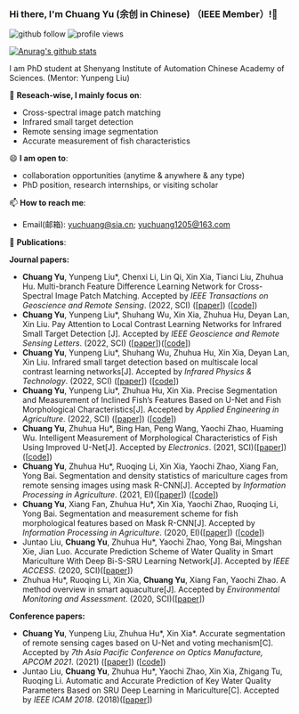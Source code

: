 ### Hi there, I'm Chuang Yu (余创 in Chinese) （IEEE Member）!👋

<p align="left"> 
  <img src="https://img.shields.io/github/followers/YuChuang1205?label=Followers" alt="github follow" />
  <img src="https://komarev.com/ghpvc/?username=Yuchuang1205" alt="profile views" /> 
</p>

[![Anurag's github stats](https://github-readme-stats.vercel.app/api?username=YuChuang1205)](https://github.com/anuraghazra/github-readme-stats)


I am PhD student at Shenyang Institute of Automation Chinese Academy of Sciences. (Mentor: Yunpeng Liu)

🔭 **Reseach-wise, I mainly focus on**:

- Cross-spectral image patch matching  
- Infrared small target detection
- Remote sensing image segmentation
- Accurate measurement of fish characteristics

😄 **I am open to**:

- collaboration opportunities (anytime & anywhere & any type)
- PhD position, research internships, or visiting scholar


📫 **How to reach me**:

- Email(邮箱): yuchuang@sia.cn; yuchuang1205@163.com


🌱 **Publications**:

**Journal papers:**

+ **Chuang Yu**, Yunpeng Liu*, Chenxi Li, Lin Qi, Xin Xia, Tianci Liu, Zhuhua Hu. Multi-branch Feature Difference Learning Network for Cross-Spectral Image Patch Matching. Accepted by *IEEE Transactions on Geoscience and Remote Sensing*. (2022, SCI) ([[paper](https://ieeexplore.ieee.org/document/9777946)]) ([[code](https://github.com/YuChuang1205/MFD-Net)])  
+ **Chuang Yu**, Yunpeng Liu*, Shuhang Wu, Xin Xia, Zhuhua Hu, Deyan Lan, Xin Liu. Pay Attention to Local Contrast Learning Networks for Infrared Small Target Detection [J]. Accepted by *IEEE Geoscience and Remote Sensing Letters*. (2022, SCI)  ([[paper](https://ieeexplore.ieee.org/document/9785618)])([[code](https://github.com/YuChuang1205/ALCL-Net)]) 
+ **Chuang Yu**, Yunpeng Liu*, Shuhang Wu, Zhuhua Hu, Xin Xia, Deyan Lan, Xin Liu. Infrared small target detection based on multiscale local contrast learning networks[J]. Accepted by *Infrared Physics & Technology*. (2022, SCI) ([[paper](https://doi.org/10.1016/j.infrared.2022.104107)]) ([[code](https://github.com/YuChuang1205/MLCL-Net)])  
+ **Chuang Yu**, Yunpeng Liu*, Zhuhua Hu, Xin Xia. Precise Segmentation and Measurement of Inclined Fish’s Features Based on U-Net and Fish Morphological Characteristics[J]. Accepted by *Applied Engineering in Agriculture*. (2022, SCI) ([[paper](https://elibrary.asabe.org/abstract.asp?aid=53054)]) ([[code](https://github.com/YuChuang1205/Inclined-fish-characteristic-measurement-U-Net-Roctation-correction)])   
+ **Chuang Yu**, Zhuhua Hu*, Bing Han, Peng Wang, Yaochi Zhao, Huaming Wu. Intelligent Measurement of Morphological Characteristics of Fish Using Improved U-Net[J]. Accepted by *Electronics*. (2021, SCI)([[paper](https://www.researchgate.net/publication/352390820_Intelligent_Measurement_of_Morphological_Characteristics_of_Fish_Using_Improved_U-Net)]) ([[code](https://github.com/YuChuang1205/Fish-characteristic-measurement-Improved-Unet-Line-Fitting)])  
+ **Chuang Yu**, Zhuhua Hu*, Ruoqing Li, Xin Xia, Yaochi Zhao, Xiang Fan, Yong Bai. Segmentation and density statistics of mariculture cages from remote sensing images using mask R-CNN[J]. Accepted by *Information Processing in Agriculture*. (2021, EI)([[paper](https://www.researchgate.net/publication/351315048_Segmentation_and_Density_Statistics_of_Mariculture_Cages_from_Remote_Sensing_Images_Using_Mask_R-CNN)])  ([[code](https://github.com/YuChuang1205/Remote-sensing-cage-segmentation-MaskRCNN)])  
+ **Chuang Yu**, Xiang Fan, Zhuhua Hu*, Xin Xia, Yaochi Zhao, Ruoqing Li, Yong Bai. Segmentation and measurement scheme for fish morphological features based on Mask R-CNN[J]. Accepted by *Information Processing in Agriculture*. (2020, EI)([[paper](https://www.researchgate.net/publication/338678060_Segmentation_and_Measurement_Scheme_for_Fish_Morphological_Features_Based_on_Mask_R-CNN)])  ([[code](https://github.com/YuChuang1205/Fish-characteristic-measurement-MaskRCNN)])  
+ Juntao Liu, **Chuang Yu**, Zhuhua Hu*, Yaochi Zhao, Yong Bai, Mingshan Xie, Jian Luo. Accurate Prediction Scheme of Water Quality in Smart Mariculture With Deep Bi-S-SRU Learning Network[J]. Accepted by *IEEE ACCESS*. (2020, SCI)([[paper](https://www.researchgate.net/publication/339011910_Accurate_Prediction_Scheme_of_Water_Quality_in_Smart_Mariculture_with_Deep_Bi-S-SRU_Learning_Network)])
+ Zhuhua Hu*, Ruoqing Li, Xin Xia, **Chuang Yu**, Xiang Fan, Yaochi Zhao. A method overview in smart aquaculture[J]. Accepted by *Environmental Monitoring and Assessment*. (2020, SCI)([[paper](https://www.researchgate.net/publication/342786036_A_method_overview_in_smart_aquaculture)])


**Conference papers:**  
+ **Chuang Yu**, Yunpeng Liu, Zhuhua Hu*, Xin Xia*. Accurate segmentation of remote sensing cages based on U-Net and voting mechanism[C]. Accepted by *7th Asia Pacific Conference on Optics Manufacture, APCOM 2021*. (2021) ([[paper](http://dx.doi.org/10.1117/12.2615946)])   ([[code](https://github.com/YuChuang1205/Remote-sensing-cage-segmentation-UNet-Vote)])  
+ Juntao Liu, **Chuang Yu**, Zhuhua Hu*, Yaochi Zhao, Xin Xia, Zhigang Tu, Ruoqing Li. Automatic and Accurate Prediction of Key Water Quality Parameters Based on SRU Deep Learning in Mariculture[C]. Accepted by *IEEE ICAM 2018*. (2018)([[paper](https://www.researchgate.net/publication/330589006_Automatic_and_Accurate_Prediction_of_Key_Water_Quality_Parameters_Based_on_SRU_Deep_Learning_in_Mariculture)])







<!--
<p align="left"> <img src="https://github-readme-stats.vercel.app/api?username=YuChuang1205&show_icons=true&include_all_commits=true&count_private=true" alt="chongruo" /> </p>
- 🔭 I’m currently working on ...
- 🌱 I’m currently learning ...
- 👯 I’m looking to collaborate on ...
- 🤔 I’m looking for help with ...
- 💬 Ask me about ...
- 📫 How to reach me: ...
- 😄 Pronouns: ...
- ⚡ Fun fact: ...
- WeChat (微信号)：yuchuang1205 (Anoymous requests are not welcome)
-->

